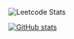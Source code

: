 ![Leetcode Stats](https://leetcode.card.workers.dev/?username=angelugarcia)

[![GitHub stats](https://github-readme-stats.vercel.app/api?username=devByGelu)](https://github.com/anuraghazra/github-readme-stats)
